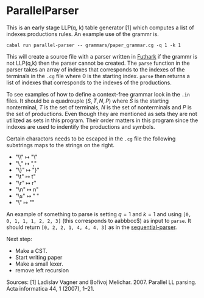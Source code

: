 # ParallelParser
This is an early stage LLP(q, k) table generator [1] which computes a list of indexes productions rules.
An example use of the grammr is.
```
cabal run parallel-parser -- grammars/paper_grammar.cg -q 1 -k 1
```
This will create a source file with a parser written in [Futhark](https://futhark-lang.org/) if the grammr is not LLP(q,k) then the parser cannot be created.
The `parse` function in the parser takes an array of indexes that corresponds to the indexes of the terminals in the `.cg` file where 0 is the starting index.
`parse` then returns a list of indexes that corresponds to the indexes of the productions.

To see examples of how to define a context-free grammar look in the `.in` files.
It should be a quadrouple $(S, T, N, P)$ where $S$ is the starting nonterminal, $T$ is the set of terminals, $N$ is the set of nonterminals and $P$ is the set of productions.
Even though they are mentioned as sets they are not utilized as sets in this program.
Their order matters in this program since the indexes are used to indentify the productions and symbols.

Certain charactors needs to be escaped in the `.cg` file the following substrings maps to the strings on the right.
- "\\\\" $\mapsto$ "\\"
- "\\," $\mapsto$ ","
- "\\}" $\mapsto$ "}"
- "\\t" $\mapsto$ t"
- "\\r" $\mapsto$ r"
- "\\n" $\mapsto$ n"
- "\\s" $\mapsto$ " "
- "\\" $\mapsto$ ""

An example of something to parse is setting $q = 1$ and $k = 1$ and using `[0, 0, 1, 1, 1, 2, 2, 3]` (this corresponds to aabbbcc$) as input to `parse`.
It should return `[0, 2, 2, 1, 4, 4, 4, 3]` as in the [sequential-parser](https://github.com/WilliamDue/sequential-parser).

Next step:
 - Make a CST.
 - Start writing paper
 - Make a small lexer.
 - remove left recursion

Sources:
[1] Ladislav Vagner and Bořivoj Melichar. 2007. Parallel LL parsing. Acta informatica 44, 1 (2007), 1–21.